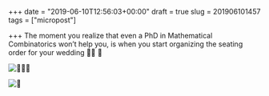 +++
date = "2019-06-10T12:56:03+00:00"
draft = true
slug = 201906101457
tags = ["micropost"]

+++
The moment you realize that even a PhD in Mathematical Combinatorics won’t help you, is when you start organizing the seating order for your wedding 🤦‍♂️ 👰 

![🤦🏼‍♂️](https://abs-0.twimg.com/emoji/v2/svg/1f926-1f3fc-200d-2642-fe0f.svg)

 

![👰](https://abs-0.twimg.com/emoji/v2/svg/1f470.svg)